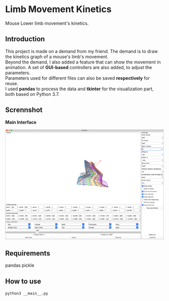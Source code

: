 # Limb Movement Kinetics
Mouse Lower limb movement's kinetics.

## Introduction

This project is made on a demand from my friend. The demand is to draw the kinetics graph of a mouse's limb's movement.  
Beyond the demand, I also added a feature that can show the movement in animation. A set of **GUI-based** controllers are also added, to adjust the parameters.  
Parameters used for different files can also be saved **respectively** for reuse.  
I used **pandas** to process the data and **tkinter** for the visualization part, both based on Python 3.7.   

## Scrennshot

**Main Interface**

![ScreenShot](./screenshots/screenshot_4.png)

## Requirements

pandas
pickle

## How to use
```
python3 __main__.py
``` 

